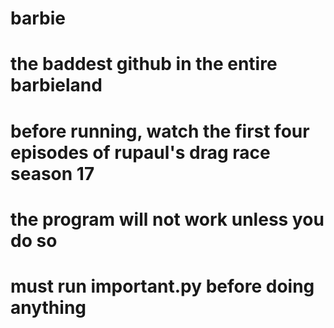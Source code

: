 # barbie
# the baddest github in the entire barbieland
# before running, watch the first four episodes of rupaul's drag race season 17
# the program will not work unless you do so
# must run important.py before doing anything
